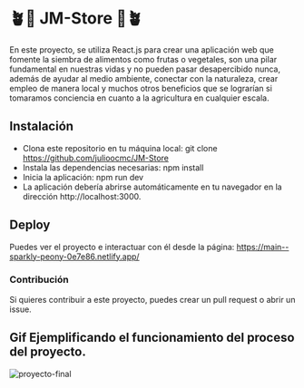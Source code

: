 # 🪴🌱 JM-Store 🌱🪴

<p>En este proyecto, se utiliza React.js para crear una aplicación web que fomente la siembra de alimentos como frutas o vegetales, son una pilar fundamental en nuestras vidas y no pueden pasar desapercibido nunca, además de ayudar al medio ambiente, conectar con la naturaleza, crear empleo de manera local y muchos otros beneficios que se lograrían si tomaramos conciencia en cuanto a la agricultura en cualquier escala.<p>

## Instalación
- Clona este repositorio en tu máquina local: git clone https://github.com/julioocmc/JM-Store
- Instala las dependencias necesarias: npm install
- Inicia la aplicación: npm run dev
- La aplicación debería abrirse automáticamente en tu navegador en la dirección http://localhost:3000.

## Deploy

Puedes ver el proyecto e interactuar con él desde la página: https://main--sparkly-peony-0e7e86.netlify.app/

### Contribución
Si quieres contribuir a este proyecto, puedes crear un pull request o abrir un issue.
  
## Gif Ejemplificando el funcionamiento del proceso del proyecto.
![proyecto-final](https://user-images.githubusercontent.com/112848668/234727672-cb0f4b7b-42f9-4423-a78d-9f77267dfed8.gif)
